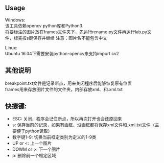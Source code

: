 ## Usage

Windows:<br/>
该工具依赖opencv python库和Python3.<br/>
将要标注的图片放在frames文件夹下，先运行rename.py文件再运行lab.py文件，标完按s键保存并继续
注意：图片名不能包含中文

Linux:<br/>
Ubuntu 16.04下需要安装python-opencv来支持import cv2<br/>

## 其他说明
breakpoint.txt文件是记录断点，用来关闭程序后能够恢复原有位置<br/>
frames用来存放图片文件的文件夹，内部存放xml、和.xml.txt<br/>

## 快捷键:
- ESC:         关闭，程序会记住断点，所以再次打开也会还原回来
- s:           保存当前的记录，如果有画框、没画框都将保存xml文件和.xml.txt文件（主要便于python读取）
- 数字键1-9:   切换当前框定类别为定义的1-9类
- UP or <:     上一个图片
- DOWM or >:   下一个图片
- p:           删除前一个框定区域
